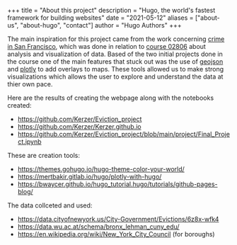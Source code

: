 +++
title = "About this project"
description = "Hugo, the world's fastest framework for building websites"
date = "2021-05-12"
aliases = ["about-us", "about-hugo", "contact"]
author = "Hugo Authors"
+++

The main inspiration for this project came from the work concerning [crime in San Francisco](https://data.sfgov.org/Public-Safety/Police-Department-Incident-Reports-Historical-2003/tmnf-yvry),
which was done in relation to [course 02806](https://kurser.dtu.dk/course/02806) about analysis and visualization of data. 
Based of the two initial projects done in the course one of the main features that stuck out was the use of [geojson](https://en.wikipedia.org/wiki/GeoJSON)
and [plotly](https://plotly.com/) to add overlays to maps. These tools allowed us to make strong visualizations which allows the user to explore
and understand the data at thier own pace.

Here are the results of creating the webpage along with the notebooks created:

* https://github.com/Kerzer/Eviction_project
* https://github.com/Kerzer/Kerzer.github.io
* https://github.com/Kerzer/Eviction_project/blob/main/project/Final_Project.ipynb


These are creation tools:
* https://themes.gohugo.io/hugo-theme-color-your-world/
* https://mertbakir.gitlab.io/hugo/plotly-with-hugo/
* https://bwaycer.github.io/hugo_tutorial.hugo/tutorials/github-pages-blog/

The data collceted and used:

* https://data.cityofnewyork.us/City-Government/Evictions/6z8x-wfk4 
* https://data.wu.ac.at/schema/bronx_lehman_cuny_edu/
* https://en.wikipedia.org/wiki/New_York_City_Council (for boroughs)